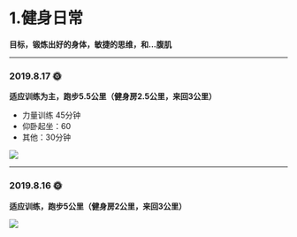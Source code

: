 # 1.健身日常

**目标，锻炼出好的身体，敏捷的思维，和...腹肌**

---

### 2019.8.17 🌞

**适应训练为主，跑步5.5公里（健身房2.5公里，来回3公里）**

- 力量训练 45分钟
- 仰卧起坐：60
- 其他：30分钟

<img src="https://itzkp-1253302184.cos.ap-beijing.myqcloud.com/notes/%E5%85%B6%E4%BB%96/%E5%81%A5%E8%BA%AB/%E5%81%A5%E8%BA%AB%E6%97%A5%E5%B8%B8/2.0817%E6%89%93%E5%8D%A1.jpg" />

---

### 2019.8.16 🌞

**适应训练，跑步5公里（健身房2公里，来回3公里）**

<img src="https://itzkp-1253302184.cos.ap-beijing.myqcloud.com/notes/%E5%85%B6%E4%BB%96/%E5%81%A5%E8%BA%AB/%E5%81%A5%E8%BA%AB%E6%97%A5%E5%B8%B8/1.0817%E6%89%93%E5%8D%A1.jpg" />
